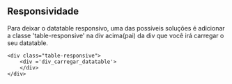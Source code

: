 ## Responsividade
Para deixar o datatable responsivo, uma das possíveis soluções é adicionar a classe 'table-responsive' na div acima(pai) da div que você irá carregar o seu datatable.
```
<div class="table-responsive">
    <div ='div_carregar_datatable'>
    </div>
</div>
``` 